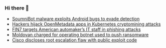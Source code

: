 ### Hi there 👋

<!--START_SECTION:feed-->
* [SoumniBot malware exploits Android bugs to evade detection](https://www.bleepingcomputer.com/news/security/soumnibot-malware-exploits-android-bugs-to-evade-detection/)
* [Hackers hijack OpenMetadata apps in Kubernetes cryptomining attacks](https://www.bleepingcomputer.com/news/security/hackers-hijack-openmetadata-apps-in-kubernetes-cryptomining-attacks/)
* [FIN7 targets American automaker’s IT staff in phishing attacks](https://www.bleepingcomputer.com/news/security/fin7-targets-american-automakers-it-staff-in-phishing-attacks/)
* [Moldovan charged for operating botnet used to push ransomware](https://www.bleepingcomputer.com/news/security/moldovan-charged-for-operating-botnet-used-to-push-ransomware/)
* [Cisco discloses root escalation flaw with public exploit code](https://www.bleepingcomputer.com/news/security/cisco-discloses-root-escalation-flaw-with-public-exploit-code/)
<!--END_SECTION:feed-->

<!--
**frankenk/frankenk** is a ✨ _special_ ✨ repository because its `README.md` (this file) appears on your GitHub profile.

Here are some ideas to get you started:

- 🔭 I’m currently working on ...
- 🌱 I’m currently learning ...
- 👯 I’m looking to collaborate on ...
- 🤔 I’m looking for help with ...
- 💬 Ask me about ...
- 📫 How to reach me: ...
- 😄 Pronouns: ...
- ⚡ Fun fact: ...
-->



